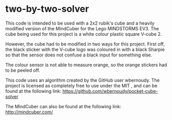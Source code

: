 # two-by-two-solver

This code is intended to be used with a 2x2 rubik's cube and a heavily modified version of the MindCuber for the Lego MINDSTORMS EV3. The cube being used for this project is a white colour plastic square V-cube 2.

However, the cube had to be modified in two ways for this project. First off, the black sticker with the V-cube logo was coloured in with a black Sharpie so that the sensor does not confuse a black input for something else.

The colour sensor is not able to measure orange, so the orange stickers had to be peeled off.

This code uses an algorithm created by the GitHub user wbernoudy. The project is licensed as completely free to use under the MIT , and can be found at the following link: https://github.com/wbernoudy/pocket-cube-solver

The MindCuber can also be found at the following link: http://mindcuber.com/
